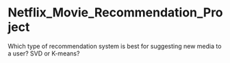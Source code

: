 # Netflix_Movie_Recommendation_Project
Which type of recommendation system is best for suggesting new media to a user? SVD or K-means?
